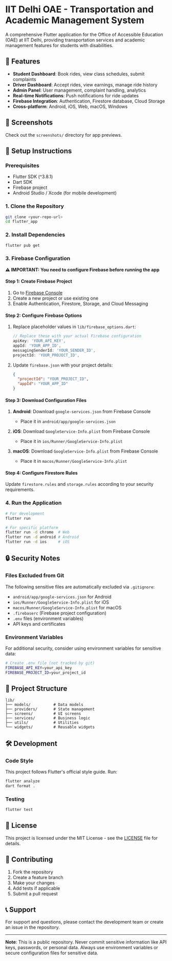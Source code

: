 # IIT Delhi OAE - Transportation and Academic Management System

A comprehensive Flutter application for the Office of Accessible Education (OAE) at IIT Delhi, providing transportation services and academic management features for students with disabilities.

## 🚀 Features

- **Student Dashboard**: Book rides, view class schedules, submit complaints
- **Driver Dashboard**: Accept rides, view earnings, manage ride history
- **Admin Panel**: User management, complaint handling, analytics
- **Real-time Notifications**: Push notifications for ride updates
- **Firebase Integration**: Authentication, Firestore database, Cloud Storage
- **Cross-platform**: Android, iOS, Web, macOS, Windows

## 📱 Screenshots

Check out the `screenshots/` directory for app previews.

## 🔧 Setup Instructions

### Prerequisites

- Flutter SDK (^3.8.1)
- Dart SDK
- Firebase project
- Android Studio / Xcode (for mobile development)

### 1. Clone the Repository

```bash
git clone <your-repo-url>
cd flutter_app
```

### 2. Install Dependencies

```bash
flutter pub get
```

### 3. Firebase Configuration

**⚠️ IMPORTANT: You need to configure Firebase before running the app**

#### Step 1: Create Firebase Project
1. Go to [Firebase Console](https://console.firebase.google.com/)
2. Create a new project or use existing one
3. Enable Authentication, Firestore, Storage, and Cloud Messaging

#### Step 2: Configure Firebase Options
1. Replace placeholder values in `lib/firebase_options.dart`:
   ```dart
   // Replace these with your actual Firebase configuration
   apiKey: 'YOUR_API_KEY',
   appId: 'YOUR_APP_ID',
   messagingSenderId: 'YOUR_SENDER_ID',
   projectId: 'YOUR_PROJECT_ID',
   ```

2. Update `firebase.json` with your project details:
   ```json
   {
     "projectId": "YOUR_PROJECT_ID",
     "appId": "YOUR_APP_ID"
   }
   ```

#### Step 3: Download Configuration Files
1. **Android**: Download `google-services.json` from Firebase Console
   - Place it in `android/app/google-services.json`
   
2. **iOS**: Download `GoogleService-Info.plist` from Firebase Console
   - Place it in `ios/Runner/GoogleService-Info.plist`
   
3. **macOS**: Download `GoogleService-Info.plist` from Firebase Console
   - Place it in `macos/Runner/GoogleService-Info.plist`

#### Step 4: Configure Firestore Rules
Update `firestore.rules` and `storage.rules` according to your security requirements.

### 4. Run the Application

```bash
# For development
flutter run

# For specific platform
flutter run -d chrome  # Web
flutter run -d android # Android
flutter run -d ios     # iOS
```

## 🔒 Security Notes

### Files Excluded from Git
The following sensitive files are automatically excluded via `.gitignore`:
- `android/app/google-services.json` for Android
- `ios/Runner/GoogleService-Info.plist` for iOS
- `macos/Runner/GoogleService-Info.plist` for macOS
- `.firebaserc` (Firebase project configuration)
- `.env` files (environment variables)
- API keys and certificates

### Environment Variables
For additional security, consider using environment variables for sensitive data:
```bash
# Create .env file (not tracked by git)
FIREBASE_API_KEY=your_api_key
FIREBASE_PROJECT_ID=your_project_id
```

## 📁 Project Structure

```
lib/
├── models/          # Data models
├── providers/       # State management
├── screens/         # UI screens
├── services/        # Business logic
├── utils/           # Utilities
└── widgets/         # Reusable widgets
```

## 🛠️ Development

### Code Style
This project follows Flutter's official style guide. Run:
```bash
flutter analyze
dart format .
```

### Testing
```bash
flutter test
```

## 📄 License

This project is licensed under the MIT License - see the [LICENSE](LICENSE) file for details.

## 🤝 Contributing

1. Fork the repository
2. Create a feature branch
3. Make your changes
4. Add tests if applicable
5. Submit a pull request

## 📞 Support

For support and questions, please contact the development team or create an issue in the repository.

---

**Note**: This is a public repository. Never commit sensitive information like API keys, passwords, or personal data. Always use environment variables or secure configuration files for sensitive data.
